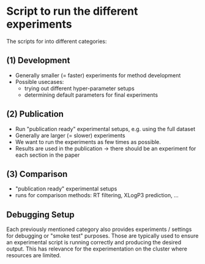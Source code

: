 # Script to run the different experiments

The scripts for into different categories:

## (1) Development

- Generally smaller (= faster) experiments for method development
- Possible usecases: 
  - trying out different hyper-parameter setups
  - determining default parameters for final experiments

## (2) Publication

- Run "publication ready" experimental setups, e.g. using the full dataset
- Generally are larger (= slower) experiments
- We want to run the experiments as few times as possible. 
- Results are used in the publication -> there should be an experiment for each section in the paper

## (3) Comparison

- "publication ready" experimental setups 
- runs for comparison methods: RT filtering, XLogP3 prediction, ...

## Debugging Setup

Each previously mentioned category also provides experiments / settings for debugging or "smoke test" purposes. Those
are typically used to ensure an experimental script is running correctly and producing the desired output. This has 
relevance for the experimentation on the cluster where resources are limited.
